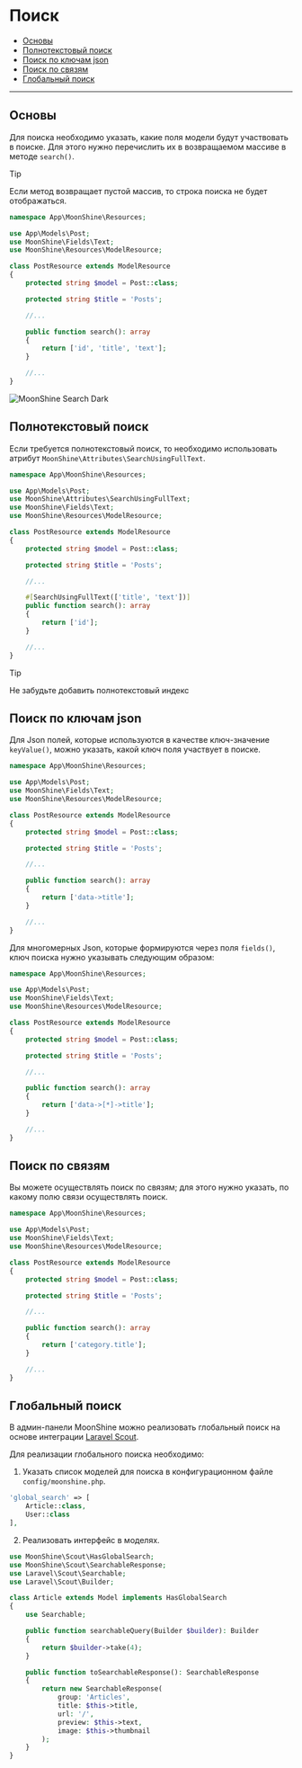 # Поиск

  - [Основы](#basics)
  - [Полнотекстовый поиск](#fulltext)
  - [Поиск по ключам json](#json)
  - [Поиск по связям](#relation)
  - [Глобальный поиск](#global)

---

<a name="basics"></a>
## Основы

Для поиска необходимо указать, какие поля модели будут участвовать в поиске. Для этого нужно перечислить их в возвращаемом массиве в методе `search()`.

> [!TIP] 
> Если метод возвращает пустой массив, то строка поиска не будет отображаться.

```php
namespace App\MoonShine\Resources;

use App\Models\Post;
use MoonShine\Fields\Text;
use MoonShine\Resources\ModelResource;

class PostResource extends ModelResource
{
    protected string $model = Post::class;

    protected string $title = 'Posts';

    //...

    public function search(): array
    {
        return ['id', 'title', 'text'];
    }

    //...
}
```

![MoonShine Search Dark](https://moonshine-laravel.com/screenshots/search_dark.png)

<a name="fulltext"></a>
## Полнотекстовый поиск

Если требуется полнотекстовый поиск, то необходимо использовать атрибут `MoonShine\Attributes\SearchUsingFullText`.

```php
namespace App\MoonShine\Resources;

use App\Models\Post;
use MoonShine\Attributes\SearchUsingFullText;
use MoonShine\Fields\Text;
use MoonShine\Resources\ModelResource;

class PostResource extends ModelResource
{
    protected string $model = Post::class;

    protected string $title = 'Posts';

    //...

    #[SearchUsingFullText(['title', 'text'])]
    public function search(): array
    {
        return ['id'];
    }

    //...
}
```

> [!TIP] 
> Не забудьте добавить полнотекстовый индекс

<a name="json"></a>
## Поиск по ключам json

Для Json полей, которые используются в качестве ключ-значение `keyValue()`, можно указать, какой ключ поля участвует в поиске.

```php
namespace App\MoonShine\Resources;

use App\Models\Post;
use MoonShine\Fields\Text;
use MoonShine\Resources\ModelResource;

class PostResource extends ModelResource
{
    protected string $model = Post::class;

    protected string $title = 'Posts';

    //...

    public function search(): array
    {
        return ['data->title'];
    }

    //...
}
```

Для многомерных Json, которые формируются через поля `fields()`, ключ поиска нужно указывать следующим образом:

```php
namespace App\MoonShine\Resources;

use App\Models\Post;
use MoonShine\Fields\Text;
use MoonShine\Resources\ModelResource;

class PostResource extends ModelResource
{
    protected string $model = Post::class;

    protected string $title = 'Posts';

    //...

    public function search(): array
    {
        return ['data->[*]->title'];
    }

    //...
}
```

<a name="relation"></a>
## Поиск по связям

Вы можете осуществлять поиск по связям; для этого нужно указать, по какому полю связи осуществлять поиск.

```php
namespace App\MoonShine\Resources;

use App\Models\Post;
use MoonShine\Fields\Text;
use MoonShine\Resources\ModelResource;

class PostResource extends ModelResource
{
    protected string $model = Post::class;

    protected string $title = 'Posts';

    //...

    public function search(): array
    {
        return ['category.title'];
    }

    //...
}
```

<a name="global"></a>
## Глобальный поиск

В админ-панели MoonShine можно реализовать глобальный поиск на основе интеграции
[Laravel Scout](https://laravel.com/docs/scout).

Для реализации глобального поиска необходимо:

1. Указать список моделей для поиска в конфигурационном файле `config/moonshine.php`.

```php
'global_search' => [
    Article::class,
    User::class
],
```

2. Реализовать интерфейс в моделях.

```php
use MoonShine\Scout\HasGlobalSearch;
use MoonShine\Scout\SearchableResponse;
use Laravel\Scout\Searchable;
use Laravel\Scout\Builder;

class Article extends Model implements HasGlobalSearch
{
    use Searchable;

    public function searchableQuery(Builder $builder): Builder
    {
        return $builder->take(4);
    }

    public function toSearchableResponse(): SearchableResponse
    {
        return new SearchableResponse(
            group: 'Articles',
            title: $this->title,
            url: '/',
            preview: $this->text,
            image: $this->thumbnail
        );
    }
}
```
